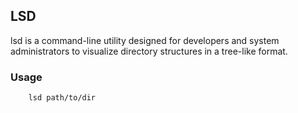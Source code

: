 ## LSD

lsd is a command-line utility designed for developers and system administrators to visualize directory structures in a tree-like format.

### Usage

```sh
    lsd path/to/dir
```
